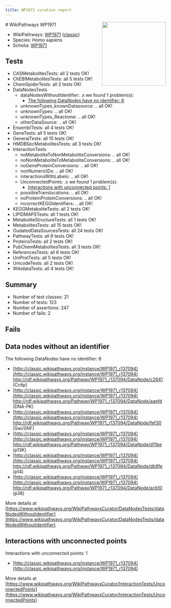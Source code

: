 ```yaml
---
title: WP1971 curation report
---
```


<img style="float: right; width: 200px" src="https://upload.wikimedia.org/wikipedia/commons/thumb/8/83/Wplogo_with_text_500.png/640px-Wplogo_with_text_500.png" />
# WikiPathways WP1971

* WikiPathways: [WP1971](https://wikipathways.org/pathways/WP1971) ([classic](https://classic.wikipathways.org/instance/WP1971))
* Species: Homo sapiens
* Scholia: [WP1971](https://scholia.toolforge.org/wikipathways/WP1971)
## Tests
* CASMetabolitesTests: all 2 tests OK!
* ChEBIMetabolitesTests: all 5 tests OK!
* ChemSpiderTests: all 2 tests OK!
* DataNodesTests
    * dataNodesWithoutIdentifier: .x we found 1 problem(s):
        * [The following DataNodes have no identifier: 6](#d2d32fa5)
    * unknownTypes_knownDatasource: .. all OK!
    * unknownTypes: .. all OK!
    * unknownTypes_Reactome: .. all OK!
    * otherDataSource: .. all OK!
* EnsemblTests: all 4 tests OK!
* GeneTests: all 5 tests OK!
* GeneralTests: all 15 tests OK!
* HMDBSecMetabolitesTests: all 3 tests OK!
* InteractionTests
    * noMetaboliteToNonMetaboliteConversions: .. all OK!
    * noNonMetaboliteToMetaboliteConversions: .. all OK!
    * noGeneProteinConversions: .. all OK!
    * nonNumericIDs: .. all OK!
    * interactionsWithLabels: .. all OK!
    * UnconnectedPoints: .x we found 1 problem(s):
        * [Interactions with unconnected points: 1](#35a61ad9)
    * possibleTranslocations: .. all OK!
    * noProteinProteinConversions: .. all OK!
    * incorrectKEGGIdentifiers: .. all OK!
* KEGGMetaboliteTests: all 2 tests OK!
* LIPIDMAPSTests: all 1 tests OK!
* MetaboliteStructureTests: all 1 tests OK!
* MetabolitesTests: all 15 tests OK!
* OudatedDataSourcesTests: all 24 tests OK!
* PathwayTests: all 8 tests OK!
* ProteinsTests: all 2 tests OK!
* PubChemMetabolitesTests: all 3 tests OK!
* ReferencesTests: all 6 tests OK!
* UniProtTests: all 5 tests OK!
* UnicodeTests: all 2 tests OK!
* WikidataTests: all 4 tests OK!


## Summary

* Number of test classes: 21
* Number of tests: 123
* Number of assertions: 247
* Number of fails: 2

## Fails

<a name="d2d32fa5" />

## Data nodes without an identifier

The following DataNodes have no identifier: 6

* [http://classic.wikipathways.org/instance/WP1971_r137094](http://classic.wikipathways.org/instance/WP1971_r137094) http://rdf.wikipathways.org/Pathway/WP1971_r137094/DataNode/c2641 (Cctlp)
* [http://classic.wikipathways.org/instance/WP1971_r137094](http://classic.wikipathways.org/instance/WP1971_r137094) http://rdf.wikipathways.org/Pathway/WP1971_r137094/DataNode/aaefd (DNA-PK)
* [http://classic.wikipathways.org/instance/WP1971_r137094](http://classic.wikipathways.org/instance/WP1971_r137094) http://rdf.wikipathways.org/Pathway/WP1971_r137094/DataNode/fef30 (Swi/SNF)
* [http://classic.wikipathways.org/instance/WP1971_r137094](http://classic.wikipathways.org/instance/WP1971_r137094) http://rdf.wikipathways.org/Pathway/WP1971_r137094/DataNode/d11be (p13K)
* [http://classic.wikipathways.org/instance/WP1971_r137094](http://classic.wikipathways.org/instance/WP1971_r137094) http://rdf.wikipathways.org/Pathway/WP1971_r137094/DataNode/db9fe (p14)
* [http://classic.wikipathways.org/instance/WP1971_r137094](http://classic.wikipathways.org/instance/WP1971_r137094) http://rdf.wikipathways.org/Pathway/WP1971_r137094/DataNode/acb10 (p38)


More details at [https://www.wikipathways.org/WikiPathwaysCurator/DataNodesTests/dataNodesWithoutIdentifier](https://www.wikipathways.org/WikiPathwaysCurator/DataNodesTests/dataNodesWithoutIdentifier)

<a name="35a61ad9" />

## Interactions with unconnected points

Interactions with unconnected points: 1

* [http://classic.wikipathways.org/instance/WP1971_r137094](http://classic.wikipathways.org/instance/WP1971_r137094)


More details at [https://www.wikipathways.org/WikiPathwaysCurator/InteractionTests/UnconnectedPoints](https://www.wikipathways.org/WikiPathwaysCurator/InteractionTests/UnconnectedPoints)

